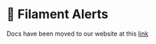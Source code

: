 # 📢 Filament Alerts

Docs have been moved to our website at this [link](https://tomatophp.com/en/open-source/filament-alerts)
